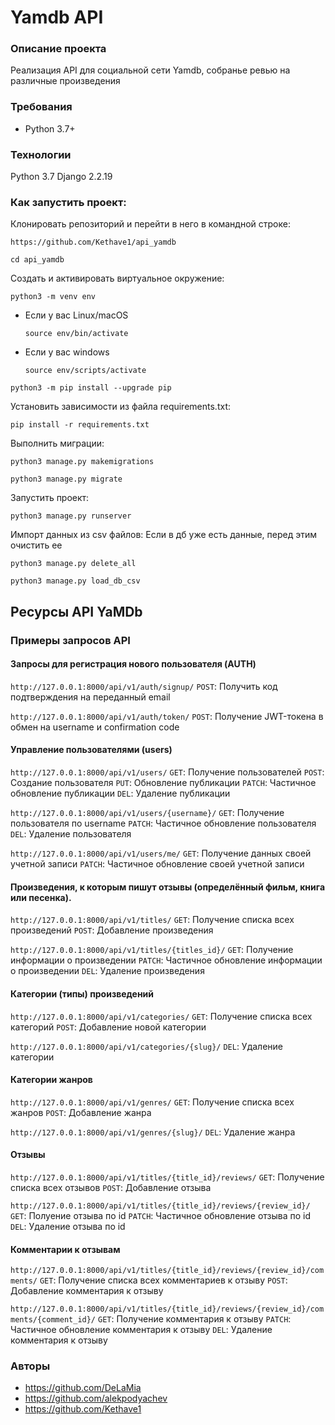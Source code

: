 # Yamdb API 

### Описание проекта
Реализация API для социальной сети Yamdb, собранье ревью на различные произведения

### Требования
* Python 3.7+

### Технологии
Python 3.7
Django 2.2.19

### Как запустить проект:

Клонировать репозиторий и перейти в него в командной строке:

```
https://github.com/Kethave1/api_yamdb
```

```
cd api_yamdb
```

Cоздать и активировать виртуальное окружение:

```
python3 -m venv env
```

* Если у вас Linux/macOS

    ```
    source env/bin/activate
    ```

* Если у вас windows

    ```
    source env/scripts/activate
    ```

```
python3 -m pip install --upgrade pip
```

Установить зависимости из файла requirements.txt:

```
pip install -r requirements.txt
```

Выполнить миграции:
```
python3 manage.py makemigrations
```

```
python3 manage.py migrate
```

Запустить проект:

```
python3 manage.py runserver
```
Импорт данных из csv файлов:
Если в дб уже есть данные, перед этим очистить ее
```
python3 manage.py delete_all
```

```
python3 manage.py load_db_csv
```

## Ресурсы API YaMDb
### Примеры запросов API
#### Запросы для регистрация нового пользователя (AUTH)
`http://127.0.0.1:8000/api/v1/auth/signup/`
`POST`: Получить код подтверждения на переданный email

`http://127.0.0.1:8000/api/v1/auth/token/`
`POST`: Получение JWT-токена в обмен на username и confirmation code



#### Управление пользователями (users)
`http://127.0.0.1:8000/api/v1/users/`
`GET`: Получение пользователей
`POST`: Создание пользователя
`PUT`: Обновление публикации
`PATCH`: Частичное обновление публикации
`DEL`: Удаление публикации

`http://127.0.0.1:8000/api/v1/users/{username}/`
`GET`: Получение пользователя по username
`PATCH`: Частичное обновление пользователя
`DEL`: Удаление пользователя

`http://127.0.0.1:8000/api/v1/users/me/`
`GET`: Получение данных своей учетной записи
`PATCH`: Частичное обновление своей учетной записи

#### Произведения, к которым пишут отзывы (определённый фильм, книга или песенка).
`http://127.0.0.1:8000/api/v1/titles/`
`GET`: Получение списка всех произведений
`POST`: Добавление произведения

`http://127.0.0.1:8000/api/v1/titles/{titles_id}/`
`GET`: Получение информации о произведении
`PATCH`: Частичное обновление информации о произведении
`DEL`: Удаление произведения

#### Категории (типы) произведений
`http://127.0.0.1:8000/api/v1/categories/`
`GET`: Получение списка всех категорий
`POST`: Добавление новой категории

`http://127.0.0.1:8000/api/v1/categories/{slug}/`
`DEL`: Удаление категории


#### Категории жанров
`http://127.0.0.1:8000/api/v1/genres/`
`GET`: Получение списка всех жанров
`POST`: Добавление жанра

`http://127.0.0.1:8000/api/v1/genres/{slug}/`
`DEL`: Удаление жанра

#### Отзывы
`http://127.0.0.1:8000/api/v1/titles/{title_id}/reviews/`
`GET`: Получение списка всех отзывов
`POST`: Добавление отзыва

`http://127.0.0.1:8000/api/v1/titles/{title_id}/reviews/{review_id}/`
`GET`: Полуение отзыва по id
`PATCH`: Частичное обновление отзыва по id
`DEL`: Удаление отзыва по id

#### Комментарии к отзывам
`http://127.0.0.1:8000/api/v1/titles/{title_id}/reviews/{review_id}/comments/`
`GET`: Получение списка всех комментариев к отзыву
`POST`: Добавление комментария к отзыву

`http://127.0.0.1:8000/api/v1/titles/{title_id}/reviews/{review_id}/comments/{comment_id}/`
`GET`: Получение комментария к отзыву
`PATCH`: Частичное обновление комментария к отзыву
`DEL`: Удаление комментария к отзыву

### Авторы
* https://github.com/DeLaMia
* https://github.com/alekpodyachev
* https://github.com/Kethave1
